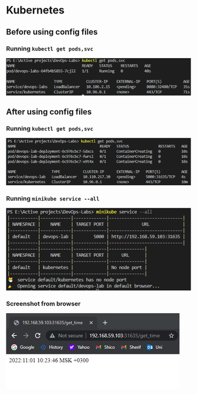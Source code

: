 # Kubernetes

## Before using config files

### Running `kubectl get pods,svc`

![Before](./Images/BeforeConfig.png)

## After using config files

### Running `kubectl get pods,svc`

![After](./Images/AfterConfig.png)

### Running `minikube service --all`

![After](./Images/Services.png)

### Screenshot from browser

![Browser Screenshot](./Images/Browser.png)
